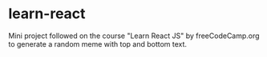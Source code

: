 # learn-react
Mini project followed on the course "Learn React JS" by freeCodeCamp.org to generate a random meme with top and bottom text.
